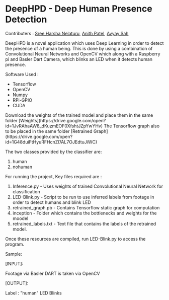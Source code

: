 # DeepHPD - Deep Human Presence Detection

Contributers : [Sree Harsha Nelaturu](https://github.com/TheBigFundamental), [Anith Patel](https://github.com/anithp), [Avyay Sah](https://github.com/avyay1997)

DeepHPD is a novel application which uses Deep Learning in order to detect the presence of a human being. This is done by using a combination of Convolutional Neural Networks and OpenCV which along with a Raspberry pi and Basler Dart Camera, which blinks an LED when it detects human presence.



Software Used : 
<ul>
<li> Tensorflow
<li> OpenCV
<li> Numpy
<li> RPi-GPIO
<li> CUDA
</ul>
Download the weights of the trained model and place them in the same folder
[Weights](https://drive.google.com/open?id=1JvRAhaAW8_dKuzmEOF0XfshtJZpYwYHv)
The Tensorflow graph also to be placed in the same folder
[Retrained Graph](https://drive.google.com/open?id=1G48duiFtHyuRFHcnZl7AL7OJEdtuJiWC)

The two classes provided by the classifier are:
<ol>
<li> human
<li> nohuman
</ol>
For running the project,
Key files required are :
<ol>
<li> Inference.py - Uses weights of trained Convolutional Neural Network for classification
<li> LED-Blink.py - Script to be run to use inferred labels from footage in order to detect humans and blink LED
<li> retrained_graph.pb - Contains Tensorflow static graph for computation
<li> inception - Folder which contains the bottlenecks and weights for the moodel
<li> retrained_labels.txt - Text file that contains the labels of the retrained model.
</ol>
Once these resources are compiled, run LED-Blink.py to access the program.

Sample:

[INPUT]:  

Footage via Basler DART is taken via OpenCV

[OUTPUT]: 

Label : "human"
LED Blinks



